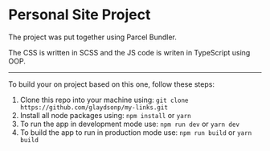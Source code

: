 # Personal Site Project

The project was put together using Parcel Bundler.

The CSS is written in SCSS and the JS code is writen in TypeScript using OOP.

---

To build your on project based on this one, follow these steps:

1. Clone this repo into your machine using:
   `git clone https://github.com/glaydsonp/my-links.git`
2. Install all node packages using:
   `npm install` or `yarn`
3. To run the app in development mode use:
   `npm run dev` or `yarn dev`
4. To build the app to run in production mode use:
   `npm run build` or `yarn build`
